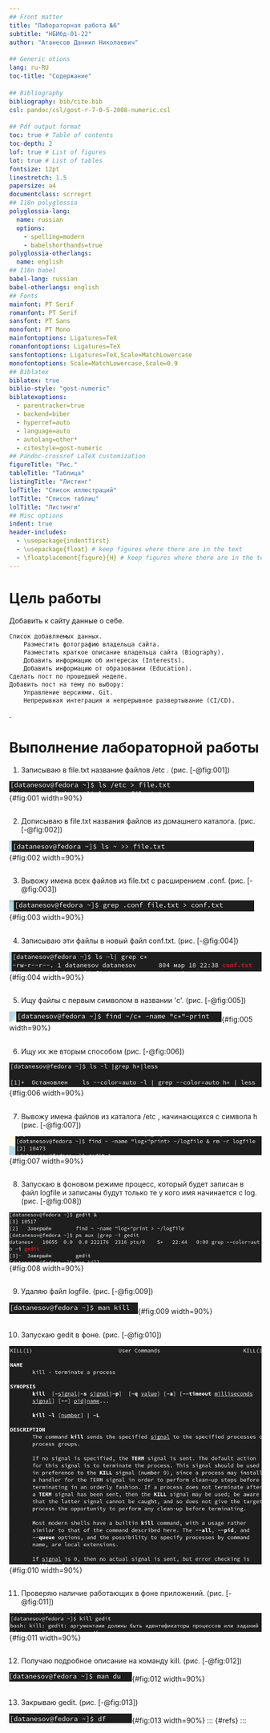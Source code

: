```yaml
---
## Front matter
title: "Лабораторная работа №6"
subtitle: "НБИбд-01-22"
author: "Атанесов Даниил Николаевич"

## Generic otions
lang: ru-RU
toc-title: "Содержание"

## Bibliography
bibliography: bib/cite.bib
csl: pandoc/csl/gost-r-7-0-5-2008-numeric.csl

## Pdf output format
toc: true # Table of contents
toc-depth: 2
lof: true # List of figures
lot: true # List of tables
fontsize: 12pt
linestretch: 1.5
papersize: a4
documentclass: scrreprt
## I18n polyglossia
polyglossia-lang:
  name: russian
  options:
	- spelling=modern
	- babelshorthands=true
polyglossia-otherlangs:
  name: english
## I18n babel
babel-lang: russian
babel-otherlangs: english
## Fonts
mainfont: PT Serif
romanfont: PT Serif
sansfont: PT Sans
monofont: PT Mono
mainfontoptions: Ligatures=TeX
romanfontoptions: Ligatures=TeX
sansfontoptions: Ligatures=TeX,Scale=MatchLowercase
monofontoptions: Scale=MatchLowercase,Scale=0.9
## Biblatex
biblatex: true
biblio-style: "gost-numeric"
biblatexoptions:
  - parentracker=true
  - backend=biber
  - hyperref=auto
  - language=auto
  - autolang=other*
  - citestyle=gost-numeric
## Pandoc-crossref LaTeX customization
figureTitle: "Рис."
tableTitle: "Таблица"
listingTitle: "Листинг"
lofTitle: "Список иллюстраций"
lotTitle: "Список таблиц"
lolTitle: "Листинги"
## Misc options
indent: true
header-includes:
  - \usepackage{indentfirst}
  - \usepackage{float} # keep figures where there are in the text
  - \floatplacement{figure}{H} # keep figures where there are in the text
---
```


# Цель работы

Добавить к сайту данные о себе.

    Список добавляемых данных.
        Разместить фотографию владельца сайта.
        Разместить краткое описание владельца сайта (Biography).
        Добавить информацию об интересах (Interests).
        Добавить информацию от образовании (Education).
    Сделать пост по прошедшей неделе.
    Добавить пост на тему по выбору:
        Управление версиями. Git.
        Непрерывная интеграция и непрерывное развертывание (CI/CD).
.

# Выполнение лабораторной работы

1. Записываю в file.txt название файлов /etc  . (рис. [-@fig:001])

![ Использую команду ls ](image/1.png){#fig:001 width=90%}

##

2. Дописываю в file.txt названия файлов из домашнего каталога. (рис. [-@fig:002])

![ Использую команду ls ](image/2.png){#fig:002 width=90%}

##

3. Вывожу имена всех файлов из file.txt с расширением .conf. (рис. [-@fig:003])

![ Использую команду grep ](image/3.png){#fig:003 width=90%}

##

4. Записываю эти файлы в новый файл conf.txt. (рис. [-@fig:004]) 

![ Использую команду grep ](image/4.png){#fig:004 width=90%}

##

5. Ищу файлы с первым символом в названии 'c'. (рис. [-@fig:005])

![ Использую команду grep ](image/5.png){#fig:005 width=90%}

##

6. Ищу их же вторым способом  (рис. [-@fig:006])

![ Использую команду find](image/6.png){#fig:006 width=90%}

##

7. Вывожу имена файлов из каталога /etc , начинающихся с символа h (рис. [-@fig:007])

![ Использую команду ls - l ](image/7.png){#fig:007 width=90%}

##

8.  Запускаю в фоновом режиме процесс, который будет записан в файл logfile и записаны будут только те у кого имя начинается с log. (рис. [-@fig:008])

![ Использую find ](image/8.png){#fig:008 width=90%}

##

9. Удаляю файл logfile. (рис. [-@fig:009])

![ Использую команду rm -r ](image/9.png){#fig:009 width=90%}

##

10. Запускаю gedit в фоне. (рис. [-@fig:010])

![ Использую команду gedit ](image/10.png){#fig:010 width=90%}

##

11. Проверяю наличие работающих в фоне приложений. (рис. [-@fig:011])

![ Использую команду ps aux ](image/11.png){#fig:011 width=90%}

##

12. Получаю подробное описание на команду kill. (рис. [-@fig:012])

![ Использую команду man ](image/12.png){#fig:012 width=90%}

##

13. Закрываю gedit. (рис. [-@fig:013])

![ Использую команду kill ](image/13.png){#fig:013 width=90%}
::: {#refs}
:::
